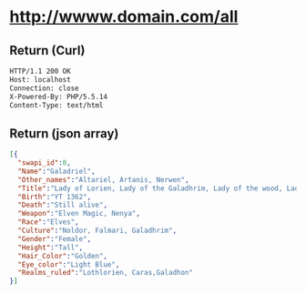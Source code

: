 http://wwww.domain.com/all
============================

## Return (Curl)

```bash
HTTP/1.1 200 OK
Host: localhost
Connection: close
X-Powered-By: PHP/5.5.14
Content-Type: text/html
```

## Return (json array)

```json
[{
  "swapi_id":8,
  "Name":"Galadriel",
  "Other_names":"Altariel, Artanis, Nerwen",
  "Title":"Lady of Lorien, Lady of the Galadhrim, Lady of the wood, Lady of light",
  "Birth":"YT 1362",
  "Death":"Still alive",
  "Weapon":"Elven Magic, Nenya",
  "Race":"Elves",
  "Culture":"Noldor, Falmari, Galadhrim",
  "Gender":"Female",
  "Height":"Tall",
  "Hair_Color":"Golden",
  "Eye_color":"Light Blue",
  "Realms_ruled":"Lothlorien, Caras,Galadhon"
}]
```
